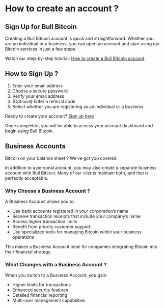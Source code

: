 # How to create an account ?

## Sign Up for Bull Bitcoin

Creating a Bull Bitcoin account is quick and straightforward. Whether you are an individual or a business, you can open an account and start using our Bitcoin services in just a few steps.

Watch our step-by-step tutorial: [How to create a Bull Bitcoin account](https://youtu.be/QtbXn3bn-a0)

## How to Sign Up ?

1. Enter your email address
2. Choose a secure password
3. Verify your email address
4. (Optional) Enter a referral code
5. Select whether you are registering as an individual or a business

Ready to create your account? [Sign up here](https://accounts.bullbitcoin.com/en/registration)

Once completed, you will be able to access your account dashboard and begin using Bull Bitcoin.

## Business Accounts

Bitcoin on your balance sheet ? We’ve got you covered.

In addition to a personal account, you may also create a separate business account with Bull Bitcoin. Many of our clients maintain both, and that is perfectly acceptable.

### Why Choose a Business Account ?

A Business Account allows you to:

- Use bank accounts registered in your corporation’s name
- Receive transaction receipts that include your company’s name
- Access higher transaction limits
- Benefit from priority customer support
- Use specialized tools for managing Bitcoin within your business operations

This makes a Business Account ideal for companies integrating Bitcoin into their financial strategy.

### What Changes with a Business Account ?

When you switch to a Business Account, you gain:

- Higher limits for transactions
- Enhanced security features
- Detailed financial reporting
- Multi-user management capabilities
